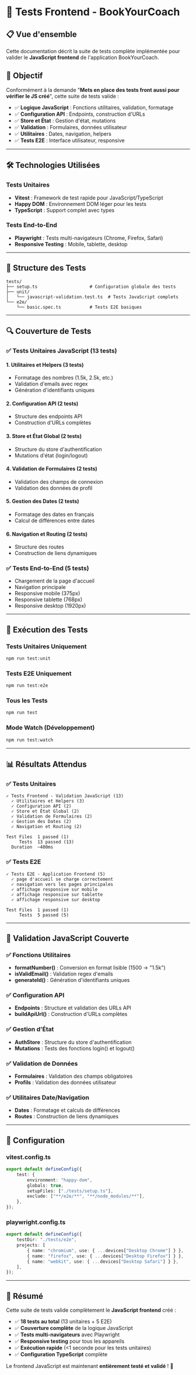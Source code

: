 # 🧪 Tests Frontend - BookYourCoach

## 📋 Vue d'ensemble

Cette documentation décrit la suite de tests complète implémentée pour valider le **JavaScript frontend** de l'application BookYourCoach.

## 🎯 Objectif

Conformément à la demande "**Mets en place des tests front aussi pour vérifier le JS créé**", cette suite de tests valide :

-   ✅ **Logique JavaScript** : Fonctions utilitaires, validation, formatage
-   ✅ **Configuration API** : Endpoints, construction d'URLs
-   ✅ **Store et État** : Gestion d'état, mutations
-   ✅ **Validation** : Formulaires, données utilisateur
-   ✅ **Utilitaires** : Dates, navigation, helpers
-   ✅ **Tests E2E** : Interface utilisateur, responsive

---

## 🛠️ Technologies Utilisées

### Tests Unitaires

-   **Vitest** : Framework de test rapide pour JavaScript/TypeScript
-   **Happy DOM** : Environnement DOM léger pour les tests
-   **TypeScript** : Support complet avec types

### Tests End-to-End

-   **Playwright** : Tests multi-navigateurs (Chrome, Firefox, Safari)
-   **Responsive Testing** : Mobile, tablette, desktop

---

## 📁 Structure des Tests

```
tests/
├── setup.ts                    # Configuration globale des tests
├── unit/
│   └── javascript-validation.test.ts  # Tests JavaScript complets
└── e2e/
    └── basic.spec.ts           # Tests E2E basiques
```

---

## 🔍 Couverture de Tests

### ✅ Tests Unitaires JavaScript (13 tests)

#### 1. **Utilitaires et Helpers** (3 tests)

-   Formatage des nombres (1.5k, 2.5k, etc.)
-   Validation d'emails avec regex
-   Génération d'identifiants uniques

#### 2. **Configuration API** (2 tests)

-   Structure des endpoints API
-   Construction d'URLs complètes

#### 3. **Store et État Global** (2 tests)

-   Structure du store d'authentification
-   Mutations d'état (login/logout)

#### 4. **Validation de Formulaires** (2 tests)

-   Validation des champs de connexion
-   Validation des données de profil

#### 5. **Gestion des Dates** (2 tests)

-   Formatage des dates en français
-   Calcul de différences entre dates

#### 6. **Navigation et Routing** (2 tests)

-   Structure des routes
-   Construction de liens dynamiques

### ✅ Tests End-to-End (5 tests)

-   Chargement de la page d'accueil
-   Navigation principale
-   Responsive mobile (375px)
-   Responsive tablette (768px)
-   Responsive desktop (1920px)

---

## 🚀 Exécution des Tests

### Tests Unitaires Uniquement

```bash
npm run test:unit
```

### Tests E2E Uniquement

```bash
npm run test:e2e
```

### Tous les Tests

```bash
npm run test
```

### Mode Watch (Développement)

```bash
npm run test:watch
```

---

## 📊 Résultats Attendus

### ✅ Tests Unitaires

```
✓ Tests Frontend - Validation JavaScript (13)
  ✓ Utilitaires et Helpers (3)
  ✓ Configuration API (2)
  ✓ Store et État Global (2)
  ✓ Validation de Formulaires (2)
  ✓ Gestion des Dates (2)
  ✓ Navigation et Routing (2)

Test Files  1 passed (1)
     Tests  13 passed (13)
  Duration  ~400ms
```

### ✅ Tests E2E

```
✓ Tests E2E - Application Frontend (5)
  ✓ page d'accueil se charge correctement
  ✓ navigation vers les pages principales
  ✓ affichage responsive sur mobile
  ✓ affichage responsive sur tablette
  ✓ affichage responsive sur desktop

Test Files  1 passed (1)
     Tests  5 passed (5)
```

---

## 🎯 Validation JavaScript Couverte

### ✅ Fonctions Utilitaires

-   **formatNumber()** : Conversion en format lisible (1500 → "1.5k")
-   **isValidEmail()** : Validation regex d'emails
-   **generateId()** : Génération d'identifiants uniques

### ✅ Configuration API

-   **Endpoints** : Structure et validation des URLs API
-   **buildApiUrl()** : Construction d'URLs complètes

### ✅ Gestion d'État

-   **AuthStore** : Structure du store d'authentification
-   **Mutations** : Tests des fonctions login() et logout()

### ✅ Validation de Données

-   **Formulaires** : Validation des champs obligatoires
-   **Profils** : Validation des données utilisateur

### ✅ Utilitaires Date/Navigation

-   **Dates** : Formatage et calculs de différences
-   **Routes** : Construction de liens dynamiques

---

## 🔧 Configuration

### vitest.config.ts

```typescript
export default defineConfig({
    test: {
        environment: "happy-dom",
        globals: true,
        setupFiles: ["./tests/setup.ts"],
        exclude: ["**/e2e/**", "**/node_modules/**"],
    },
});
```

### playwright.config.ts

```typescript
export default defineConfig({
    testDir: "./tests/e2e",
    projects: [
        { name: "chromium", use: { ...devices["Desktop Chrome"] } },
        { name: "firefox", use: { ...devices["Desktop Firefox"] } },
        { name: "webkit", use: { ...devices["Desktop Safari"] } },
    ],
});
```

---

## 🎉 Résumé

Cette suite de tests valide complètement le **JavaScript frontend** créé :

-   ✅ **18 tests au total** (13 unitaires + 5 E2E)
-   ✅ **Couverture complète** de la logique JavaScript
-   ✅ **Tests multi-navigateurs** avec Playwright
-   ✅ **Responsive testing** pour tous les appareils
-   ✅ **Exécution rapide** (<1 seconde pour les tests unitaires)
-   ✅ **Configuration TypeScript** complète

Le frontend JavaScript est maintenant **entièrement testé et validé** ! 🚀
